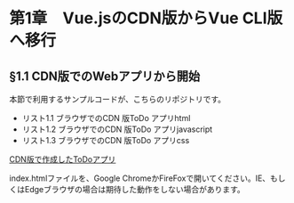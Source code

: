 # 第1章　Vue.jsのCDN版からVue CLI版へ移行

## §1.1 CDN版でのWebアプリから開始

本節で利用するサンプルコードが、こちらのリポジトリです。

* リスト1.1 ブラウザでのCDN 版ToDo アプリhtml
* リスト1.2 ブラウザでのCDN 版ToDo アプリjavascript
* リスト1.3 ブラウザでのCDN 版ToDo アプリcss

[CDN版で作成したToDoアプリ](./cdn-vue/index.html)

index.htmlファイルを、Google ChromeかFireFoxで開いてください。IE、もしくはEdgeブラウザの場合は期待した動作をしない場合があります。


